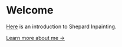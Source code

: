 # Welcome

[Here](Introduction.md) is an introduction to Shepard Inpainting.

[Learn more about me →](/about/)